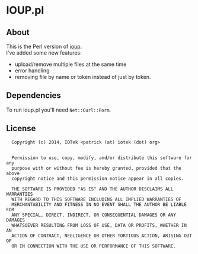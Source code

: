 IOUP.pl
======

About
-----
This is the Perl version of [ioup](https://github.com/deadcat64/ioup). <br>
I've added some new features:
* upload/remove multiple files at the same time
* error handling
* removing file by name or token instead of just by token.

Dependencies
------------
To run ioup.pl you'll need `Net::Curl::Form`.

License
-------
      Copyright (c) 2014, IOTek <patrick (at) iotek (dot) org>


      Permission to use, copy, modify, and/or distribute this software for any
      purpose with or without fee is hereby granted, provided that the above
      copyright notice and this permission notice appear in all copies.

      THE SOFTWARE IS PROVIDED "AS IS" AND THE AUTHOR DISCLAIMS ALL WARRANTIES
      WITH REGARD TO THIS SOFTWARE INCLUDING ALL IMPLIED WARRANTIES OF
      MERCHANTABILITY AND FITNESS IN NO EVENT SHALL THE AUTHOR BE LIABLE FOR
      ANY SPECIAL, DIRECT, INDIRECT, OR CONSEQUENTIAL DAMAGES OR ANY DAMAGES
      WHATSOEVER RESULTING FROM LOSS OF USE, DATA OR PROFITS, WHETHER IN AN
      ACTION OF CONTRACT, NEGLIGENCE OR OTHER TORTIOUS ACTION, ARISING OUT OF
      OR IN CONNECTION WITH THE USE OR PERFORMANCE OF THIS SOFTWARE.


